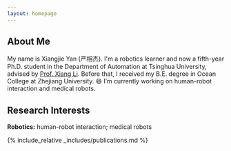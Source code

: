 ```yaml
---
layout: homepage
---
```


## About Me

My name is Xiangjie Yan (严相杰). I'm a robotics learner and now a fifth-year Ph.D. student in the Department of Automation at Tsinghua University, advised by [Prof. Xiang Li](https://sites.google.com/view/homepageoflixiang/home). Before that, I received my B.E. degree in Ocean College at Zhejiang University. 😄 I’m currently working on human-robot interaction and medical robots.

## Research Interests

<!-- - **Robotics:** human-robot interaction; medical robots -->
**Robotics:** human-robot interaction; medical robots

<!-- ## News

- **[Feb. 2020]** Our paper about incremental learning is accepted to CVPR 2020.
- **[Feb. 2020]** We will host the ACM Multimedia Asia 2020 conference in Singapore!
- **[Sept. 2019]** Our paper about few-shot learning is accepted to NeurIPS 2019.
- **[Mar. 2019]** Our paper about few-shot learning is accepted to CVPR 2019. -->

{% include_relative _includes/publications.md %}

<!-- {% include_relative _includes/services.md %} -->
